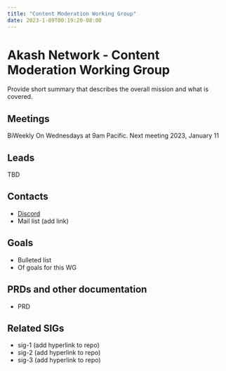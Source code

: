```yaml
---
title: "Content Moderation Working Group"
date: 2023-1-09T00:19:20-08:00
---
```


# Akash Network - Content Moderation Working Group

Provide short summary that describes the overall mission and what is covered.

## Meetings

BiWeekly On Wednesdays at 9am Pacific. Next meeting 2023, January 11

## Leads

TBD

## Contacts

- [Discord](https://discord.com/channels/747885925232672829/1050127979302359190/1052613008720936982)
- Mail list (add link)

## Goals

- Bulleted list
- Of goals for this WG

## PRDs and other documentation

- PRD

## Related SIGs

- sig-1 (add hyperlink to repo)
- sig-2 (add hyperlink to repo)
- sig-3 (add hyperlink to repo)
